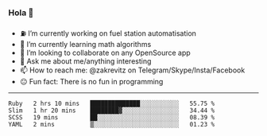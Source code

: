 ### Hola 👋
- ⛽️ I’m currently working on fuel station automatisation
- 🧮 I’m currently learning math algorithms
- 👀 I’m looking to collaborate on any OpenSource app
- 💬 Ask me about me/anything interesting
- 📫 How to reach me: @zakrevitz on Telegram/Skype/Insta/Facebook
- 😐 Fun fact: There is no fun in programming


---
<!--START_SECTION:waka-->
```text
Ruby   2 hrs 10 mins   ██████████████░░░░░░░░░░░   55.75 % 
Slim   1 hr 20 mins    ████████▓░░░░░░░░░░░░░░░░   34.44 % 
SCSS   19 mins         ██░░░░░░░░░░░░░░░░░░░░░░░   08.39 % 
YAML   2 mins          ▒░░░░░░░░░░░░░░░░░░░░░░░░   01.23 % 
```
<!--END_SECTION:waka-->
